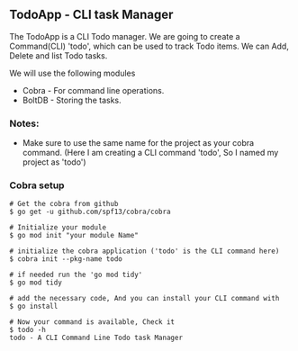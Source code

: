 ## TodoApp - CLI task Manager
The TodoApp is a CLI Todo manager. We are going to create a Command(CLI) 'todo', which can be used to track Todo items.
We can Add, Delete and list Todo tasks.

We will use the following modules
- Cobra - For command line operations.
- BoltDB - Storing the tasks.


### Notes:
- Make sure to use the same name for the project as your cobra command. (Here I am creating a CLI command 'todo', So I named my project as 'todo')

### Cobra setup

```
# Get the cobra from github
$ go get -u github.com/spf13/cobra/cobra

# Initialize your module
$ go mod init "your module Name"

# initialize the cobra application ('todo' is the CLI command here)
$ cobra init --pkg-name todo

# if needed run the 'go mod tidy'
$ go mod tidy

# add the necessary code, And you can install your CLI command with
$ go install

# Now your command is available, Check it
$ todo -h
todo - A CLI Command Line Todo task Manager

```
